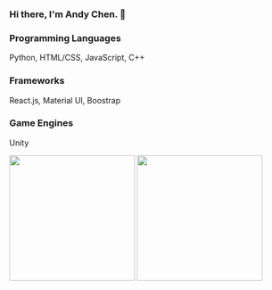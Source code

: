 ### Hi there, I'm Andy Chen. 👋

### Programming Languages
Python, HTML/CSS, JavaScript, C++
### Frameworks
React.js, Material UI, Boostrap
### Game Engines
Unity
<div>
  <img src="https://github-readme-stats.vercel.app/api?username=ac8736&&show_icons=true&title_color=ffffff&icon_color=bb2acf&text_color=daf7dc&bg_color=151515" style="height:225px"/>
  <img src="https://github-readme-stats.vercel.app/api/top-langs/?username=ac8736" style="height:225px"/>
</div>
